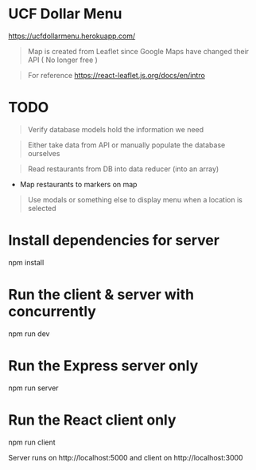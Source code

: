 # UCF Dollar Menu
https://ucfdollarmenu.herokuapp.com/

> Map is created from Leaflet since Google Maps have changed their API ( No longer free )

> For reference https://react-leaflet.js.org/docs/en/intro

# TODO
> Verify database models hold the information we need

> Either take data from API or manually populate the database ourselves

> Read restaurants from DB into data reducer (into an array)
- Map restaurants to markers on map

> Use modals or something else to display menu when a location is selected

# Install dependencies for server
npm install

# Run the client & server with concurrently
npm run dev

# Run the Express server only
npm run server

# Run the React client only
npm run client

Server runs on http://localhost:5000 and client on http://localhost:3000
